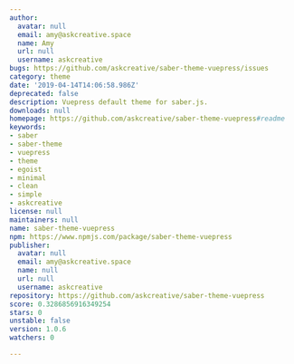 ```yaml
---
author:
  avatar: null
  email: amy@askcreative.space
  name: Amy
  url: null
  username: askcreative
bugs: https://github.com/askcreative/saber-theme-vuepress/issues
category: theme
date: '2019-04-14T14:06:58.986Z'
deprecated: false
description: Vuepress default theme for saber.js.
downloads: null
homepage: https://github.com/askcreative/saber-theme-vuepress#readme
keywords:
- saber
- saber-theme
- vuepress
- theme
- egoist
- minimal
- clean
- simple
- askcreative
license: null
maintainers: null
name: saber-theme-vuepress
npm: https://www.npmjs.com/package/saber-theme-vuepress
publisher:
  avatar: null
  email: amy@askcreative.space
  name: null
  url: null
  username: askcreative
repository: https://github.com/askcreative/saber-theme-vuepress
score: 0.3286856916349254
stars: 0
unstable: false
version: 1.0.6
watchers: 0

---
```


